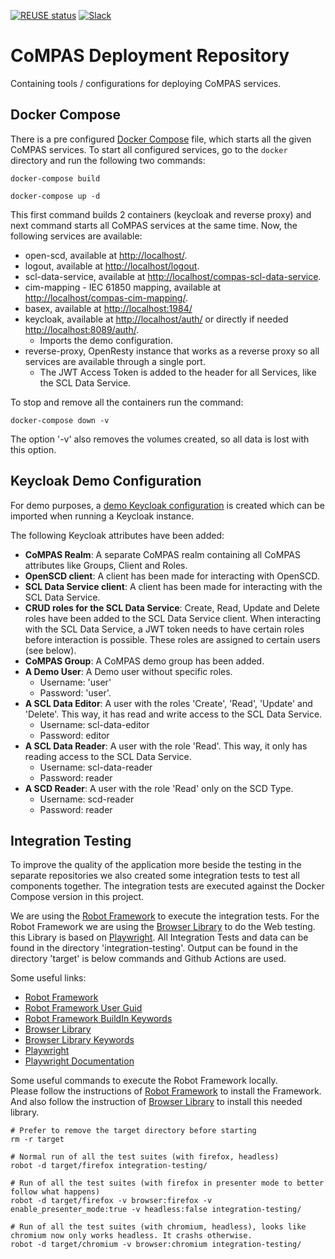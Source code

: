 <!--
SPDX-FileCopyrightText: 2021 Alliander N.V.

SPDX-License-Identifier: Apache-2.0
-->

[![REUSE status](https://api.reuse.software/badge/github.com/com-pas/compas-deployment)](https://api.reuse.software/info/github.com/com-pas/compas-deployment)
[![Slack](https://raw.githubusercontent.com/com-pas/compas-architecture/master/public/LFEnergy-slack.svg)](http://lfenergy.slack.com/)

# CoMPAS Deployment Repository
Containing tools / configurations for deploying CoMPAS services.

## Docker Compose
There is a pre configured [Docker Compose](docker/docker-compose.yml) file, which starts all the given CoMPAS services.
To start all configured services, go to the `docker` directory and run the following two commands:

`docker-compose build`

`docker-compose up -d`

This first command builds 2 containers (keycloak and reverse proxy) and next command starts all CoMPAS services at the same time.
Now, the following services are available:

- open-scd, available at [http://localhost/](http://localhost/).
- logout,  available at [http://localhost/logout](http://localhost/logout).
- scl-data-service, available at [http://localhost/compas-scl-data-service](http://localhost/compas-scl-data-service).
- cim-mapping - IEC 61850 mapping, available at [http://localhost/compas-cim-mapping/](http://localhost/compas-cim-mapping/).
- basex, available at [http://localhost:1984/](http://localhost:1984/)
- keycloak, available at [http://localhost/auth/](http://localhost/auth/) or directly if needed [http://localhost:8089/auth/](http://localhost:8089/auth/).
  - Imports the demo configuration.
- reverse-proxy, OpenResty instance that works as a reverse proxy so all services are available through a single port.
  - The JWT Access Token is added to the header for all Services, like the SCL Data Service.

To stop and remove all the containers run the command:

`docker-compose down -v`

The option '-v' also removes the volumes created, so all data is lost with this option.

## Keycloak Demo Configuration
For demo purposes, a [demo Keycloak configuration](docker/keycloak/keycloak_compas_realm.json) is created which can be imported when
running a Keycloak instance.

The following Keycloak attributes have been added:
- **CoMPAS Realm**: A separate CoMPAS realm containing all CoMPAS attributes like Groups, Client and Roles.
- **OpenSCD client**: A client has been made for interacting with OpenSCD.
- **SCL Data Service client**: A client has been made for interacting with the SCL Data Service.
- **CRUD roles for the SCL Data Service**: Create, Read, Update and Delete roles have been added to the SCL Data Service client.
When interacting with the SCL Data Service, a JWT token needs to have certain roles before interaction is possible. These roles are assigned to certain users (see below).
- **CoMPAS Group**: A CoMPAS demo group has been added.
- **A Demo User**: A Demo user without specific roles.
  - Username: 'user'
  - Password: 'user'.
- **A SCL Data Editor**: A user with the roles 'Create', 'Read', 'Update' and 'Delete'. This way, it has read and write access to the SCL Data Service.
  - Username: scl-data-editor
  - Password: editor
- **A SCL Data Reader**: A user with the role 'Read'. This way, it only has reading access to the SCL Data Service.
  - Username: scl-data-reader
  - Password: reader
- **A SCD Reader**: A user with the role 'Read' only on the SCD Type.
  - Username: scd-reader
  - Password: reader

## Integration Testing

To improve the quality of the application more beside the testing in the separate repositories we also created some integration
tests to test all components together. The integration tests are executed against the Docker Compose version in this project.

We are using the [Robot Framework](https://robotframework.org/) to execute the integration tests. For the Robot Framework we are 
using the [Browser Library](https://github.com/MarketSquare/robotframework-browser) to do the Web testing. this Library is based 
on [Playwright](https://playwright.dev/). All Integration Tests and data can be found in the directory 'integration-testing'.
Output can be found in the directory 'target' is below commands and Github Actions are used.

Some useful links:
- [Robot Framework](https://robotframework.org/)
- [Robot Framework User Guid](https://robotframework.org/robotframework/latest/RobotFrameworkUserGuide.html)
- [Robot Framework BuildIn Keywords](https://robotframework.org/robotframework/latest/libraries/BuiltIn.html)
- [Browser Library](https://github.com/MarketSquare/robotframework-browser)
- [Browser Library Keywords](https://marketsquare.github.io/robotframework-browser/Browser.html)
- [Playwright](https://playwright.dev/)
- [Playwright Documentation](https://playwright.dev/docs/intro/)

Some useful commands to execute the Robot Framework locally.  
Please follow the instructions of [Robot Framework](https://robotframework.org/) to install the Framework.  
And also follow the instruction of [Browser Library](https://github.com/MarketSquare/robotframework-browser) to install this needed library.

```
# Prefer to remove the target directory before starting
rm -r target

# Normal run of all the test suites (with firefox, headless)
robot -d target/firefox integration-testing/

# Run of all the test suites (with firefox in presenter mode to better follow what happens)
robot -d target/firefox -v browser:firefox -v enable_presenter_mode:true -v headless:false integration-testing/

# Run of all the test suites (with chromium, headless), looks like chromium now only works headless. It crashs otherwise.
robot -d target/chromium -v browser:chromium integration-testing/
```
